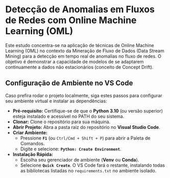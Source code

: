 # Detecção de Anomalias em Fluxos de Redes com Online Machine Learning (OML)

Este estudo concentra-se na aplicação de técnicas de Online Machine Learning (OML) no contexto da Mineração de Fluxo de Dados (Data Stream Mining) para a detecção em tempo real de anomalias no fluxo de redes. O objetivo é demonstrar a capacidade de modelos de se adaptarem continuamente a dados não estacionários (conceito de Concept Drift).

## Configuração de Ambiente no VS Code

Caso prefira rodar o projeto localmente, siga estes passos para configurar seu ambiente virtual e instalar as dependências:

-   **Pré-requisito:** Certifique-se de que o **Python 3.10** (ou versão superior) esteja instalado e acessível no PATH do seu sistema.
-   **Clonar:** Clone o repositório para sua máquina.
-   **Abrir Projeto:** Abra a pasta raiz do repositório no **Visual Studio Code**.
-   **Criar Ambiente:**
    -   Pressione **`F1`** (ou `Ctrl/Cmd + Shift + P`) para abrir a Paleta de Comandos.
    -   Digite e selecione: **`Python: Create Environment`**.
-   **Instalação Rápida:**
    -   Escolha seu gerenciador de ambiente (**Venv** ou **Conda**).
    -   Selecione **`Quick Create`**. O VS Code fará o restante, instalando todas as bibliotecas listadas no `requirements.txt` no ambiente isolado.

